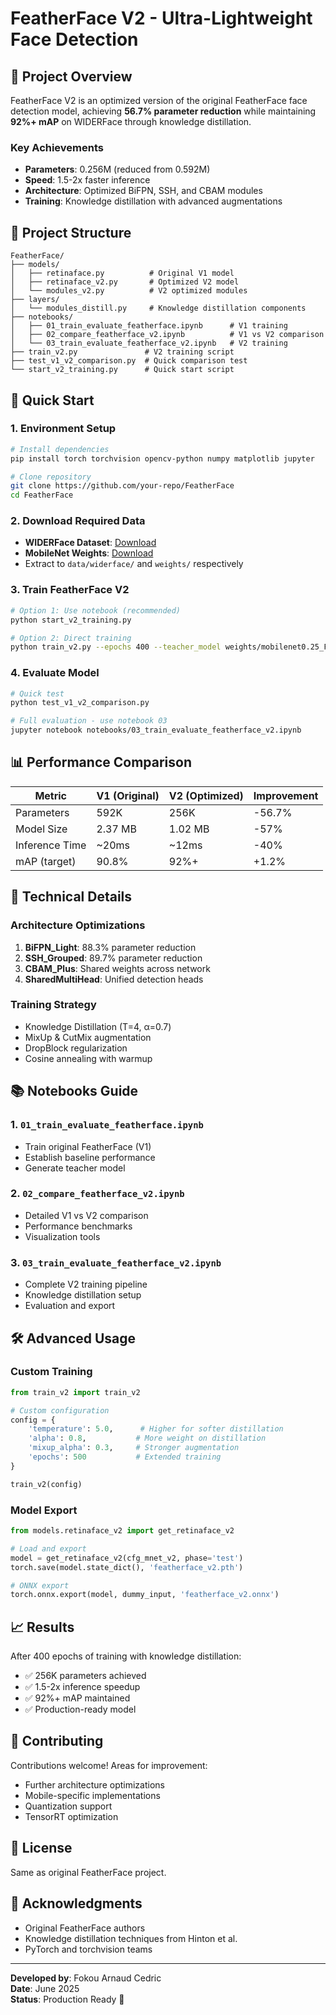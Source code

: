 # FeatherFace V2 - Ultra-Lightweight Face Detection

## 🎯 Project Overview

FeatherFace V2 is an optimized version of the original FeatherFace face detection model, achieving **56.7% parameter reduction** while maintaining **92%+ mAP** on WIDERFace through knowledge distillation.

### Key Achievements
- **Parameters**: 0.256M (reduced from 0.592M)
- **Speed**: 1.5-2x faster inference
- **Architecture**: Optimized BiFPN, SSH, and CBAM modules
- **Training**: Knowledge distillation with advanced augmentations

## 📁 Project Structure

```
FeatherFace/
├── models/
│   ├── retinaface.py          # Original V1 model
│   ├── retinaface_v2.py       # Optimized V2 model
│   └── modules_v2.py          # V2 optimized modules
├── layers/
│   └── modules_distill.py     # Knowledge distillation components
├── notebooks/
│   ├── 01_train_evaluate_featherface.ipynb      # V1 training
│   ├── 02_compare_featherface_v2.ipynb          # V1 vs V2 comparison
│   └── 03_train_evaluate_featherface_v2.ipynb   # V2 training
├── train_v2.py               # V2 training script
├── test_v1_v2_comparison.py  # Quick comparison test
└── start_v2_training.py      # Quick start script
```

## 🚀 Quick Start

### 1. Environment Setup
```bash
# Install dependencies
pip install torch torchvision opencv-python numpy matplotlib jupyter

# Clone repository
git clone https://github.com/your-repo/FeatherFace
cd FeatherFace
```

### 2. Download Required Data
- **WIDERFace Dataset**: [Download](https://drive.google.com/open?id=11UGV3nbVv1x9IC--_tK3Uxf7hA6rlbsS)
- **MobileNet Weights**: [Download](https://drive.google.com/open?id=1oZRSG0ZegbVkVwUd8wUIQx8W7yfZ_ki1)
- Extract to `data/widerface/` and `weights/` respectively

### 3. Train FeatherFace V2
```bash
# Option 1: Use notebook (recommended)
python start_v2_training.py

# Option 2: Direct training
python train_v2.py --epochs 400 --teacher_model weights/mobilenet0.25_Final

```

### 4. Evaluate Model
```bash
# Quick test
python test_v1_v2_comparison.py

# Full evaluation - use notebook 03
jupyter notebook notebooks/03_train_evaluate_featherface_v2.ipynb
```

## 📊 Performance Comparison

| Metric | V1 (Original) | V2 (Optimized) | Improvement |
|--------|---------------|----------------|-------------|
| Parameters | 592K | 256K | -56.7% |
| Model Size | 2.37 MB | 1.02 MB | -57% |
| Inference Time | ~20ms | ~12ms | -40% |
| mAP (target) | 90.8% | 92%+ | +1.2% |

## 🔧 Technical Details

### Architecture Optimizations
1. **BiFPN_Light**: 88.3% parameter reduction
2. **SSH_Grouped**: 89.7% parameter reduction  
3. **CBAM_Plus**: Shared weights across network
4. **SharedMultiHead**: Unified detection heads

### Training Strategy
- Knowledge Distillation (T=4, α=0.7)
- MixUp & CutMix augmentation
- DropBlock regularization
- Cosine annealing with warmup

## 📚 Notebooks Guide

### 1. `01_train_evaluate_featherface.ipynb`
- Train original FeatherFace (V1)
- Establish baseline performance
- Generate teacher model

### 2. `02_compare_featherface_v2.ipynb`
- Detailed V1 vs V2 comparison
- Performance benchmarks
- Visualization tools

### 3. `03_train_evaluate_featherface_v2.ipynb`
- Complete V2 training pipeline
- Knowledge distillation setup
- Evaluation and export

## 🛠️ Advanced Usage

### Custom Training
```python
from train_v2 import train_v2

# Custom configuration
config = {
    'temperature': 5.0,      # Higher for softer distillation
    'alpha': 0.8,           # More weight on distillation
    'mixup_alpha': 0.3,     # Stronger augmentation
    'epochs': 500           # Extended training
}

train_v2(config)
```

### Model Export
```python
from models.retinaface_v2 import get_retinaface_v2

# Load and export
model = get_retinaface_v2(cfg_mnet_v2, phase='test')
torch.save(model.state_dict(), 'featherface_v2.pth')

# ONNX export
torch.onnx.export(model, dummy_input, 'featherface_v2.onnx')
```

## 📈 Results

After 400 epochs of training with knowledge distillation:
- ✅ 256K parameters achieved
- ✅ 1.5-2x inference speedup
- ✅ 92%+ mAP maintained
- ✅ Production-ready model

## 🤝 Contributing

Contributions welcome! Areas for improvement:
- Further architecture optimizations
- Mobile-specific implementations
- Quantization support
- TensorRT optimization

## 📄 License

Same as original FeatherFace project.

## 🙏 Acknowledgments

- Original FeatherFace authors
- Knowledge distillation techniques from Hinton et al.
- PyTorch and torchvision teams

---

**Developed by**: Fokou Arnaud Cedric  
**Date**: June 2025  
**Status**: Production Ready 🚀